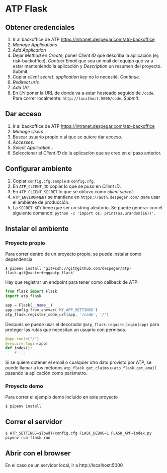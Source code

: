 # ATP Flask

## Obtener credenciales

1. Ir al backoffice de ATP https://intranet.despegar.com/atp-backoffice
2. _Manage Applications_
3. _Add Application_
4. Dejar _Method_ en _Create_, poner _Client ID_ que describa la aplicación (ej: risk-backoffice),
   _Contact Email_ que sea un mail del equipo que va a estar manteniendo la aplicación y
   _Description_ un resumen del proyecto. Submit.
5. Copiar _client secret_. _application key_ no lo necesité. _Continue_.
6. _Redirect urls_
7. _Add Url_
8. En _Url_ poner la URL de donde va a estar hosteado seguido de `/code`. Para correr localmente:
   `http://localhost:5000/code`. _Submit_.

## Dar acceso

1. Ir al backoffice de ATP https://intranet.despegar.com/atp-backoffice
2. _Manage Users_
3. Buscar usuario propio o al que se quiere dar acceso.
4. _Accesses_.
5. _Select Application_..
6. Seleccionar el _Client ID_ de la aplicación que se creo en el paso anterior.

## Configurar ambiente

1. Copiar `config.cfg.sample` a `config.cfg`.
2. En `ATP_CLIENT_ID` copiar lo que se puso en _Client ID_.
3. En `ATP_CLIENT_SECRET` lo que se obtuvo como _client secret_.
4. `ATP_ENVIRONMENT` se mantiene en `https://auth.despegar.com/` para usar el ambiente de
   producción.
5. La `SECRET_KEY` tiene que ser un string aleatorio. Se puede generar con el siguiente comando:
   `python -c 'import os; print(os.urandom(16))'`.

## Instalar el ambiente

### Proyecto propio

Para correr dentro de un proyecto propio, se puede instalar como dependencia:

`$ pipenv install 'git+ssh://git@github.com/despegar/atp-flask.git@master#egg=atp_flask'`

Hay que registrar un endpoint para tener como callback de ATP:

```py
from flask import Flask
import atp_flask

app = Flask(__name__)
app.config.from_envvar('MY_APP_SETTINGS')
atp_flask.register_code_url(app, '/code', '/')
```

Después se puede usar el decorador `@atp_flask.require_login(app)` para proteger las rutas que
necesitan un usuario con permisos.

```py
@app.route("/")
@require_login(app)
def index():
    # ...
```

Si se quiere obtener el email o cualquier otro dato provisto por ATP, se puede llamar a los métodos
`atp_flask.get_claims` o `atp_flask.get_email` pasando la aplicación como parámetro.

### Proyecto demo

Para correr el ejemplo demo incluido en este proyecto

`$ pipenv install`

## Correr el servidor

`$ ATP_SETTINGS=$(pwd)/config.cfg FLASK_DEBUG=1 FLASK_APP=index.py pipenv run flask run`

## Abrir con el browser

En el caso de un servidor local, ir a http://localhost:5000
